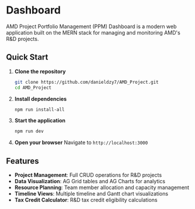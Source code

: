 # Dashboard

AMD Project Portfolio Management (PPM) Dashboard is a modern web application built on the MERN stack for managing and monitoring AMD's R&D projects.

## Quick Start

1. **Clone the repository**
   ```bash
   git clone https://github.com/danieldzy7/AMD_Project.git
   cd AMD_Project
   ```

2. **Install dependencies**
   ```bash
   npm run install-all
   ```

3. **Start the application**
   ```bash
   npm run dev
   ```

4. **Open your browser**
   Navigate to `http://localhost:3000`

## Features

- **Project Management**: Full CRUD operations for R&D projects
- **Data Visualization**: AG Grid tables and AG Charts for analytics
- **Resource Planning**: Team member allocation and capacity management
- **Timeline Views**: Multiple timeline and Gantt chart visualizations
- **Tax Credit Calculator**: R&D tax credit eligibility calculations 